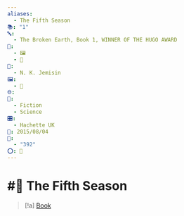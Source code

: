 ```yaml
---
aliases:
  - The Fifth Season
📚: "1"
🔤:
  - The Broken Earth, Book 1, WINNER OF THE HUGO AWARD
📁:
  - 🖼️
  - 📖
👤:
  - N. K. Jemisin
🖼️:
  - 📖
🌐: 
📖:
  - Fiction
  - Science
🎛️:
  - Hachette UK
📅: 2015/08/04
🔢:
  - "392"
⭕: 🏁
---
```

# #📖 The Fifth Season

> [!a] [Book](https://res.cloudinary.com/dpqi5g7l6/raw/upload/f_auto/v1723980891/bz63lcugnauimryvugmy.epub)